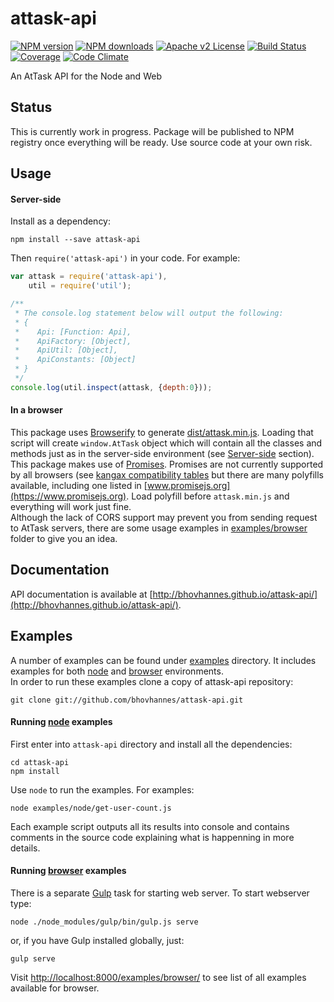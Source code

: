 # attask-api
[![NPM version][npm-version-image]][npm-url] [![NPM downloads][npm-downloads-image]][npm-url] [![Apache v2 License][license-image]][license-url] [![Build Status][travis-image]][travis-url] [![Coverage][coveralls-image]][coveralls-url] [![Code Climate][code-climate-image]][code-climate-url]

An AtTask API for the Node and Web


## Status

This is currently work in progress. Package will be published to NPM registry once everything will be ready. Use source code at your own risk.


## Usage

#### Server-side

Install as a dependency:
	
    npm install --save attask-api
	
Then `require('attask-api')` in your code. For example:
```javascript
var attask = require('attask-api'),
	util = require('util');

/**
 * The console.log statement below will output the following:
 * { 
 *    Api: [Function: Api],
 *    ApiFactory: [Object],
 *    ApiUtil: [Object],
 *    ApiConstants: [Object] 
 * }
 */
console.log(util.inspect(attask, {depth:0})); 
```

#### In a browser

This package uses [Browserify](http://browserify.org) to generate [dist/attask.min.js](dist/attask.min.js). Loading that script will create `window.AtTask` object which will contain all the classes and methods just as in the server-side environment (see [Server-side](#server-side) section).  
This package makes use of [Promises](https://www.promisejs.org). Promises are not currently supported by all browsers (see [kangax compatibility tables](http://kangax.github.io/compat-table/es6/#Promise) but there are many polyfills available, including one listed in [www.promisejs.org](https://www.promisejs.org). Load polyfill before `attask.min.js` and everything will work just fine.  
Although the lack of CORS support may prevent you from sending request to AtTask servers, there are some usage examples in [examples/browser](examples/browser) folder to give you an idea.


## Documentation

API documentation is available at [http://bhovhannes.github.io/attask-api/](http://bhovhannes.github.io/attask-api/).


## Examples

A number of examples can be found under [examples](examples) directory. It includes examples for both [node](examples/node) and [browser](examples/browser) environments.  
In order to run these examples clone a copy of attask-api repository:

    git clone git://github.com/bhovhannes/attask-api.git

#### Running [node](examples/node) examples

First enter into `attask-api` directory and install all the dependencies:

    cd attask-api
    npm install

Use `node` to run the examples. For examples:

    node examples/node/get-user-count.js

Each example script outputs all its results into console and contains comments in the source code explaining what is happenning in more details.

#### Running [browser](examples/browser) examples

There is a separate [Gulp](http://gulpjs.com) task for starting web server.
To start webserver type:

    node ./node_modules/gulp/bin/gulp.js serve

or, if you have Gulp installed globally, just:

    gulp serve

Visit [http://localhost:8000/examples/browser/](http://localhost:8000/examples/browser/) to see list of all examples available for browser.


[license-image]: http://img.shields.io/badge/license-APv2-blue.svg?style=flat
[license-url]: LICENSE

[npm-url]: https://www.npmjs.org/package/attask-api
[npm-version-image]: https://img.shields.io/npm/v/attask-api.svg?style=flat
[npm-downloads-image]: https://img.shields.io/npm/dm/attask-api.svg?style=flat

[travis-url]: https://travis-ci.org/bhovhannes/attask-api
[travis-image]: https://img.shields.io/travis/bhovhannes/attask-api.svg?style=flat

[coveralls-url]: https://coveralls.io/r/bhovhannes/attask-api
[coveralls-image]: https://img.shields.io/coveralls/bhovhannes/attask-api.svg?style=flat

[code-climate-url]: https://codeclimate.com/github/bhovhannes/attask-api
[code-climate-image]: https://img.shields.io/codeclimate/github/bhovhannes/attask-api.svg?style=flat

